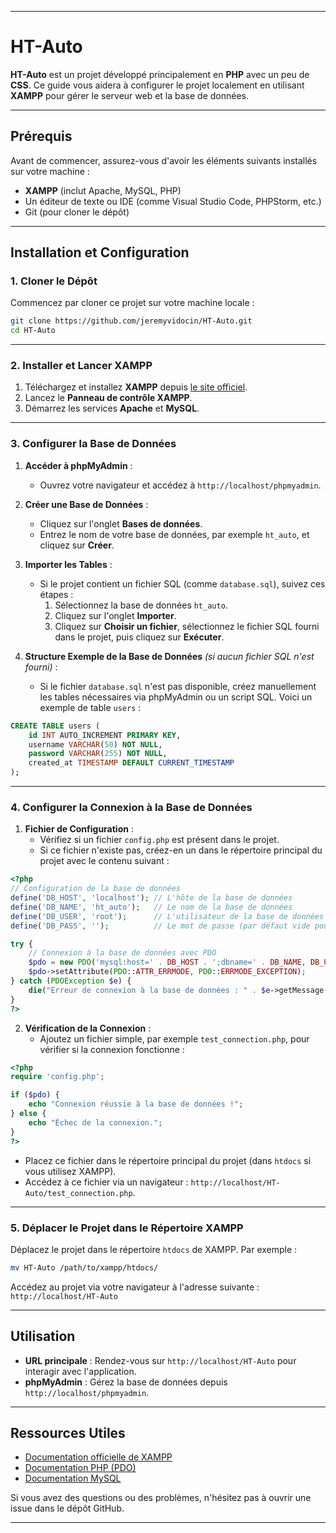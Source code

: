 
---

# HT-Auto

**HT-Auto** est un projet développé principalement en **PHP** avec un peu de **CSS**. Ce guide vous aidera à configurer le projet localement en utilisant **XAMPP** pour gérer le serveur web et la base de données.

---

## Prérequis

Avant de commencer, assurez-vous d'avoir les éléments suivants installés sur votre machine :

- **XAMPP** (inclut Apache, MySQL, PHP)
- Un éditeur de texte ou IDE (comme Visual Studio Code, PHPStorm, etc.)
- Git (pour cloner le dépôt)

---

## Installation et Configuration

### 1. Cloner le Dépôt

Commencez par cloner ce projet sur votre machine locale :

```bash
git clone https://github.com/jeremyvidocin/HT-Auto.git
cd HT-Auto
```

---

### 2. Installer et Lancer XAMPP

1. Téléchargez et installez **XAMPP** depuis [le site officiel](https://www.apachefriends.org/fr/index.html).
2. Lancez le **Panneau de contrôle XAMPP**.
3. Démarrez les services **Apache** et **MySQL**.

---

### 3. Configurer la Base de Données

1. **Accéder à phpMyAdmin** :
   - Ouvrez votre navigateur et accédez à `http://localhost/phpmyadmin`.

2. **Créer une Base de Données** :
   - Cliquez sur l'onglet **Bases de données**.
   - Entrez le nom de votre base de données, par exemple `ht_auto`, et cliquez sur **Créer**.

3. **Importer les Tables** :
   - Si le projet contient un fichier SQL (comme `database.sql`), suivez ces étapes :
     1. Sélectionnez la base de données `ht_auto`.
     2. Cliquez sur l'onglet **Importer**.
     3. Cliquez sur **Choisir un fichier**, sélectionnez le fichier SQL fourni dans le projet, puis cliquez sur **Exécuter**.

4. **Structure Exemple de la Base de Données** *(si aucun fichier SQL n'est fourni)* :
   - Si le fichier `database.sql` n'est pas disponible, créez manuellement les tables nécessaires via phpMyAdmin ou un script SQL. Voici un exemple de table `users` :

```sql
CREATE TABLE users (
    id INT AUTO_INCREMENT PRIMARY KEY,
    username VARCHAR(50) NOT NULL,
    password VARCHAR(255) NOT NULL,
    created_at TIMESTAMP DEFAULT CURRENT_TIMESTAMP
);
```

---

### 4. Configurer la Connexion à la Base de Données

1. **Fichier de Configuration** :
   - Vérifiez si un fichier `config.php` est présent dans le projet.
   - Si ce fichier n'existe pas, créez-en un dans le répertoire principal du projet avec le contenu suivant :

```php
<?php
// Configuration de la base de données
define('DB_HOST', 'localhost'); // L'hôte de la base de données
define('DB_NAME', 'ht_auto');   // Le nom de la base de données
define('DB_USER', 'root');      // L'utilisateur de la base de données (par défaut "root" pour XAMPP)
define('DB_PASS', '');          // Le mot de passe (par défaut vide pour XAMPP)

try {
    // Connexion à la base de données avec PDO
    $pdo = new PDO('mysql:host=' . DB_HOST . ';dbname=' . DB_NAME, DB_USER, DB_PASS);
    $pdo->setAttribute(PDO::ATTR_ERRMODE, PDO::ERRMODE_EXCEPTION);
} catch (PDOException $e) {
    die("Erreur de connexion à la base de données : " . $e->getMessage());
}
?>
```

2. **Vérification de la Connexion** :
   - Ajoutez un fichier simple, par exemple `test_connection.php`, pour vérifier si la connexion fonctionne :

```php
<?php
require 'config.php';

if ($pdo) {
    echo "Connexion réussie à la base de données !";
} else {
    echo "Échec de la connexion.";
}
?>
```

   - Placez ce fichier dans le répertoire principal du projet (dans `htdocs` si vous utilisez XAMPP).
   - Accédez à ce fichier via un navigateur : `http://localhost/HT-Auto/test_connection.php`.

---

### 5. Déplacer le Projet dans le Répertoire XAMPP

Déplacez le projet dans le répertoire `htdocs` de XAMPP. Par exemple :

```bash
mv HT-Auto /path/to/xampp/htdocs/
```

Accédez au projet via votre navigateur à l'adresse suivante :  
`http://localhost/HT-Auto`

---

## Utilisation

- **URL principale** : Rendez-vous sur `http://localhost/HT-Auto` pour interagir avec l'application.
- **phpMyAdmin** : Gérez la base de données depuis `http://localhost/phpmyadmin`.

---

## Ressources Utiles

- [Documentation officielle de XAMPP](https://www.apachefriends.org/fr/index.html)
- [Documentation PHP (PDO)](https://www.php.net/manual/fr/book.pdo.php)
- [Documentation MySQL](https://dev.mysql.com/doc/)



Si vous avez des questions ou des problèmes, n'hésitez pas à ouvrir une issue dans le dépôt GitHub.

---

